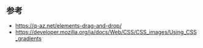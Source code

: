 ## 参考

- https://q-az.net/elements-drag-and-drop/
- https://developer.mozilla.org/ja/docs/Web/CSS/CSS_images/Using_CSS_gradients
